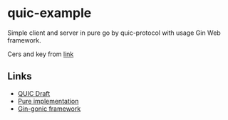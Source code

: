 quic-example
=====

Simple client and server in pure go by quic-protocol with usage Gin Web framework.


Cers and key from [link](https://github.com/lucas-clemente/quic-go/tree/master/internal/testdata)



## Links 

* [QUIC Draft](https://github.com/quicwg/base-drafts)
* [Pure implementation](https://github.com/lucas-clemente/quic-go)
* [Gin-gonic framework](https://github.com/gin-gonic/gin)